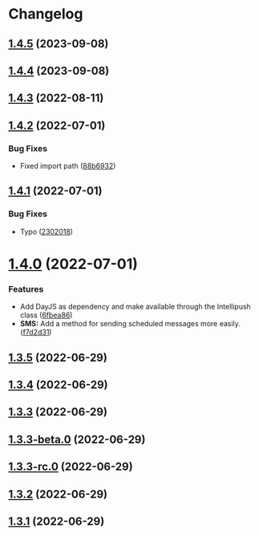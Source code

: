 # Changelog

## [1.4.5](https://github.com/hirvi-no/intellipush-sdk/compare/1.4.4...1.4.5) (2023-09-08)

## [1.4.4](https://github.com/hirvi-no/intellipush-sdk/compare/1.4.3...1.4.4) (2023-09-08)

## [1.4.3](https://github.com/hirvi-no/intellipush-sdk/compare/1.4.2...1.4.3) (2022-08-11)

## [1.4.2](https://github.com/hirvi-no/intellipush-sdk/compare/1.4.1...1.4.2) (2022-07-01)


### Bug Fixes

* Fixed import path ([88b6932](https://github.com/hirvi-no/intellipush-sdk/commit/88b693290c8089d832c4fa4995b114376ac7ebbb))

## [1.4.1](https://github.com/hirvi-no/intellipush-sdk/compare/1.4.0...1.4.1) (2022-07-01)


### Bug Fixes

* Typo ([2302018](https://github.com/hirvi-no/intellipush-sdk/commit/23020182ef6e5cdbec00288f4a4d225f6e14cbd1))

# [1.4.0](https://github.com/hirvi-no/intellipush-sdk/compare/1.3.5...1.4.0) (2022-07-01)


### Features

* Add DayJS as dependency and make available through the Intellipush class ([6fbea86](https://github.com/hirvi-no/intellipush-sdk/commit/6fbea860551c274e4c52ba75b8c493f624950231))
* **SMS:** Add a method for sending scheduled messages more easily. ([f7d2d31](https://github.com/hirvi-no/intellipush-sdk/commit/f7d2d3130ffcee771290777bf2ecaad81ecf732e))

## [1.3.5](https://github.com/hirvi-no/intellipush-sdk/compare/1.3.4...1.3.5) (2022-06-29)

## [1.3.4](https://github.com/hirvi-no/intellipush-sdk/compare/1.3.3...1.3.4) (2022-06-29)

## [1.3.3](https://github.com/hirvi-no/intellipush-sdk/compare/1.3.3-beta.0...1.3.3) (2022-06-29)

## [1.3.3-beta.0](https://github.com/hirvi-no/intellipush-sdk/compare/1.3.3-rc.0...1.3.3-beta.0) (2022-06-29)

## [1.3.3-rc.0](https://github.com/hirvi-no/intellipush-sdk/compare/1.3.2...1.3.3-rc.0) (2022-06-29)

## [1.3.2](https://github.com/hirvi-no/intellipush-sdk/compare/1.3.1...1.3.2) (2022-06-29)

## [1.3.1](https://github.com/hirvi-no/intellipush-sdk/compare/1.3.0...1.3.1) (2022-06-29)